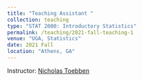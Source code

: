 ```yaml
---
title: "Teaching Assistant "
collection: teaching
type: "STAT 2000: Introductory Statistics"
permalink: /teaching/2021-fall-teaching-1
venue: "UGA, Statistics"
date: 2021 Fall
location: "Athens, GA"
---
```

Instructor: [Nicholas Toebben](https://www.stat.uga.edu/directory/people/nicholas-toebben)
